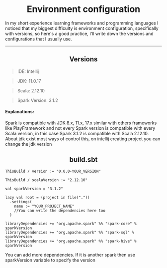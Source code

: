 <h1 align="center">Environment configuration</h1>
<p>In my short experience learning frameworks and
programming languages I noticed that my biggest difficulty is environment configuration,
specifically with versions, so here's a good practice,
I'll write down the versions and configurations that I usually use. 
</p>
<hr>
<h2 align="center">Versions</h2>

> IDE: Intellij

> JDK: 11.0.17

> Scala: 2.12.10

> Spark Version: 3.1.2

<h4>Explanations:</h4>
<p>Spark is compatible with JDK 8.x, 11.x, 17.x similar with others frameworks like PlayFramework and not every Spark version is compatible with every Scala version, in this case Spark 3.1.2 is compatible with Scala 2.12.10.
About jdk exist most ways of control this, on intellij creating project you can change the jdk version 
</p>

<h2 align="center">build.sbt</h2>

```
ThisBuild / version := "0.0.0-YOUR_VERSION"

ThisBuild / scalaVersion := "2.12.10"

val sparkVersion = "3.1.2"

lazy val root = (project in file("."))
  .settings(
    name := "YOUR_PROJECT_NAME"
    //You can write the dependencies here too
  )

libraryDependencies += "org.apache.spark" %% "spark-core" % sparkVersion
libraryDependencies += "org.apache.spark" %% "spark-sql" % sparkVersion
libraryDependencies += "org.apache.spark" %% "spark-hive" % sparkVersion
```
<p>You can add more dependencies. If it is another spark then use sparkVersion variable to specify the version</p>